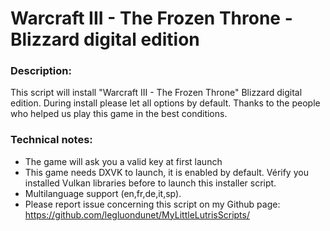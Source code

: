 # Warcraft III - The Frozen Throne - Blizzard digital edition

### Description:
This script will install "Warcraft III - The Frozen Throne" Blizzard digital edition.
During install please let all options by default.
Thanks to the people who helped us play this game in the best conditions.

### Technical notes:
- The game will ask you a valid key at first launch
- This game needs DXVK to launch, it is enabled by default. Vérify you installed Vulkan libraries before to launch this installer script.
- Multilanguage support (en,fr,de,it,sp).
- Please report issue concerning this script on my Github page:
https://github.com/legluondunet/MyLittleLutrisScripts/
